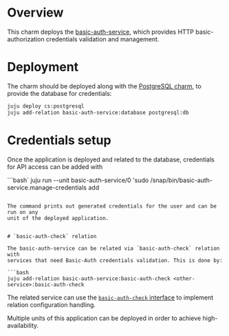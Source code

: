 # Overview

This charm deploys
the [basic-auth-service](https://github.com/CanonicalLtd/basic-auth-service),
which provides HTTP basic-authorization credentials validation and management.

# Deployment

The charm should be deployed along with
the [PostgreSQL charm](https://jujucharms.com/postgresql/), to provide the
database for credentials:

```bash
juju deploy cs:postgresql
juju add-relation basic-auth-service:database postgresql:db
```

# Credentials setup

Once the application is deployed and related to the database, credentials for
API access can be added with

```bash`
juju run --unit basic-auth-service/0 'sudo /snap/bin/basic-auth-service.manage-credentials add <user>
```

The command prints out generated credentials for the user and can be run on any
unit of the deployed application.


# `basic-auth-check` relation

The basic-auth-service can be related via `basic-auth-check` relation with
services that need Basic-Auth credentials validation. This is done by:

```bash
juju add-relation basic-auth-service:basic-auth-check <other-service>:basic-auth-check
```

The related service can use the
[`basic-auth-check` interface](https://github.com/CanonicalLtd/juju-interface-basic-auth-check) to
implement relation configuration handling.

Multiple units of this application can be deployed in order to achieve
high-availability.
